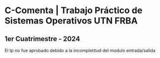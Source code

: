 # C-Comenta | Trabajo Práctico de Sistemas Operativos UTN FRBA
## 1er Cuatrimestre - 2024
El tp no fue aprobado debido a la incompletitud del modulo entrada/salida
